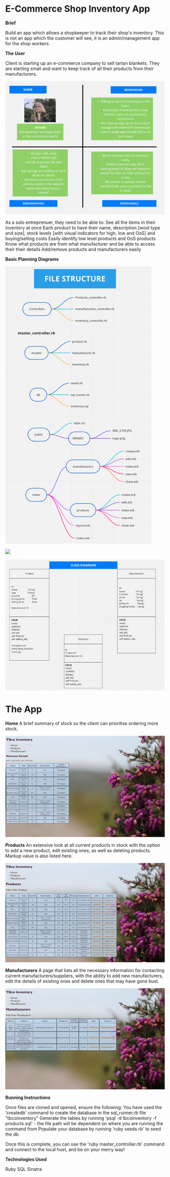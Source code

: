 # E-Commerce Shop Inventory App

**Brief**

Build an app which allows a shopkeeper to track their shop's inventory. This is not an app which the customer will see, it is an admin/management app for the shop workers.

**The User**

Client is starting up an e-commerce company to sell tartan blankets. 
They are starting small and want to keep track of all their products from their manufacturers.

![](Planning_images/ProtoPersona.png)



As a solo entreprenuer, they need to be able to:
See all the items in their inventory at once
Each product to have their name, description [wool type and size], stock levels [with visual indicators for high, low and OoS] and buying/selling costs
Easily identify low level products and OoS products
Know what products are from what manufacturer and be able to access their their details
Add/remove products and manufacturers easily


**Basic Planning Diagrams**


![](Planning_images/FileStructure.png)

![](Planning_images/dbDiagrams.png)

![](Planning_images/ClassDiagrams.png)



# The App

**Home**
A brief summary of stock so the client can prioritise ordering more stock.

![](Planning_images/HomePage.png)


**Products**
An extensive look at all current products in stock with the option to add a new product, edit existing ones, as well as deleting products. Markup value is also listed here.

![](Planning_images/ProductsPage.png)

**Manufacturers**
A page that lists all the necessary information for contacting current manufacturers/suppliers, with the ability to add new manufacturers, edit the details of existing ones and delete ones that may have gone bust.

![](Planning_images/ManufacturersPage.png)




**Running Instructions**

Once files are cloned and opened, ensure the following:
You have used the 'createdb' command to create the database in the sql_runner.rb file "tbcoinventory"
Generate the tables by running 'psql -d tbcoinventory -f products.sql' - the file path will be dependent on where you are running the command from
Populate your database by running 'ruby seeds.rb' to seed the db

Once this is complete, you can use the 'ruby master_controller.rb' command and connect to the local host, and be on your merry way!

**Technologies Used**

Ruby
SQL
Sinatra







